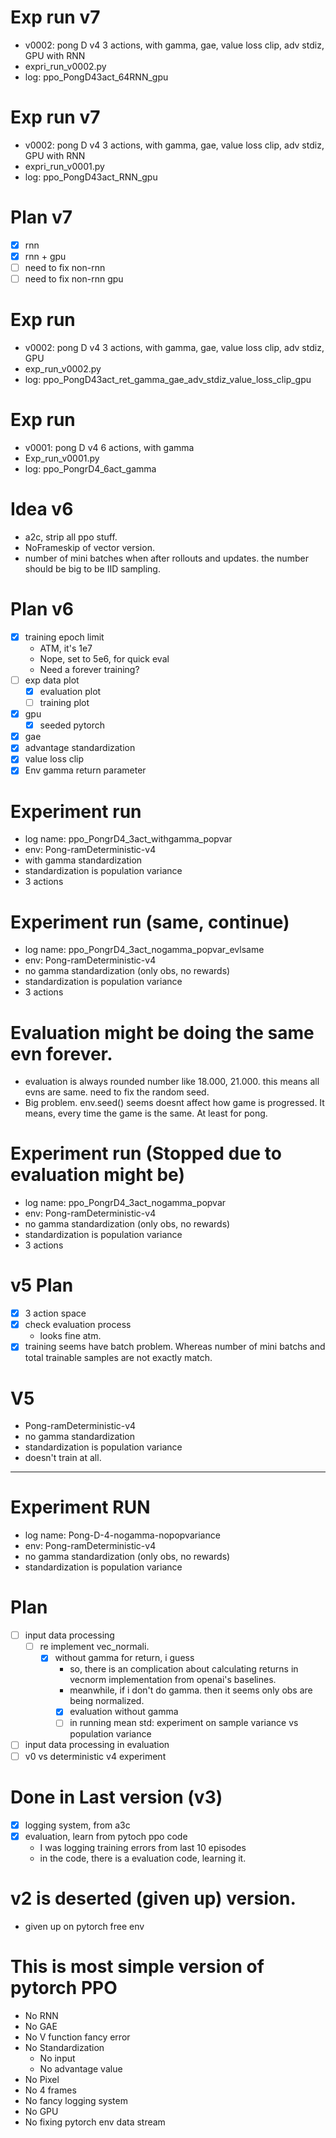 # Exp run v7
- v0002: pong D v4 3 actions, with gamma, gae, value loss clip, adv stdiz,
GPU with RNN
- expri_run_v0002.py
- log: ppo_PongD43act_64RNN_gpu

# Exp run v7
- v0002: pong D v4 3 actions, with gamma, gae, value loss clip, adv stdiz,
GPU with RNN
- expri_run_v0001.py
- log: ppo_PongD43act_RNN_gpu


# Plan v7
- [x] rnn
- [x] rnn + gpu
- [ ] need to fix non-rnn
- [ ] need to fix non-rnn gpu

# Exp run
- v0002: pong D v4 3 actions, with gamma, gae, value loss clip, adv stdiz,
GPU
- exp_run_v0002.py
- log: ppo_PongD43act_ret_gamma_gae_adv_stdiz_value_loss_clip_gpu

# Exp run
- v0001: pong D v4 6 actions, with gamma
- Exp_run_v0001.py
- log: ppo_PongrD4_6act_gamma

# Idea v6
- a2c, strip all ppo stuff.
- NoFrameskip of vector version.
- number of mini batches when after rollouts and updates.
the number should be big to be IID sampling.

# Plan v6
- [x] training epoch limit
    - ATM, it's 1e7
    - Nope, set to 5e6, for quick eval
    - Need a forever training?
- [ ] exp data plot
    - [x] evaluation plot
    - [ ] training plot
- [x] gpu
    - [x] seeded pytorch
- [x] gae
- [x] advantage standardization
- [x] value loss clip
- [x] Env gamma return parameter

# Experiment run 
- log name: ppo_PongrD4_3act_withgamma_popvar
- env: Pong-ramDeterministic-v4
- with gamma standardization
- standardization is population variance
- 3 actions

# Experiment run (same, continue)
- log name: ppo_PongrD4_3act_nogamma_popvar_evlsame
- env: Pong-ramDeterministic-v4
- no gamma standardization (only obs, no rewards)
- standardization is population variance
- 3 actions

# Evaluation might be doing the same evn forever.
- evaluation is always rounded number like 18.000, 21.000.
this means all evns are same. need to fix the random seed.
- Big problem. env.seed() seems doesnt affect how game is progressed.
It means, every time the game is the same. At least for pong.

# Experiment run (Stopped due to evaluation might be)
- log name: ppo_PongrD4_3act_nogamma_popvar
- env: Pong-ramDeterministic-v4
- no gamma standardization (only obs, no rewards)
- standardization is population variance
- 3 actions

# v5 Plan
- [x] 3 action space
- [x] check evaluation process
    - looks fine atm.
- [x] training seems have batch problem. Whereas number of
mini batchs and total trainable samples are not exactly match.

# V5
- Pong-ramDeterministic-v4
- no gamma standardization 
- standardization is population variance
- doesn't train at all.

----------------------------------
# Experiment RUN
- log name: Pong-D-4-nogamma-nopopvariance
- env: Pong-ramDeterministic-v4
- no gamma standardization (only obs, no rewards)
- standardization is population variance

# Plan
- [ ] input data processing
    - [ ] re implement vec_normali.
        - [x] without gamma for return, i guess
            - so, there is an complication about calculating returns in vecnorm
            implementation from openai's baselines.
            - meanwhile, if i don't do gamma. then it seems only obs are being normalized.
            - [x] evaluation without gamma
            - [ ] in running mean std: experiment on sample variance vs population variance
        
- [ ] input data processing in evaluation
- [ ] v0 vs deterministic v4 experiment

# Done in Last version (v3)
- [x] logging system, from a3c
- [x] evaluation, learn from pytoch ppo code
    - I was logging training errors from last 10 episodes
    - in the code, there is a evaluation code, learning it.    


# v2 is deserted (given up) version.
- given up on pytorch free env
# This is most simple version of pytorch PPO
- No RNN
- No GAE
- No V function fancy error
- No Standardization
    - No input
    - No advantage value
- No Pixel
- No 4 frames
- No fancy logging system
- No GPU
- No fixing pytorch env data stream